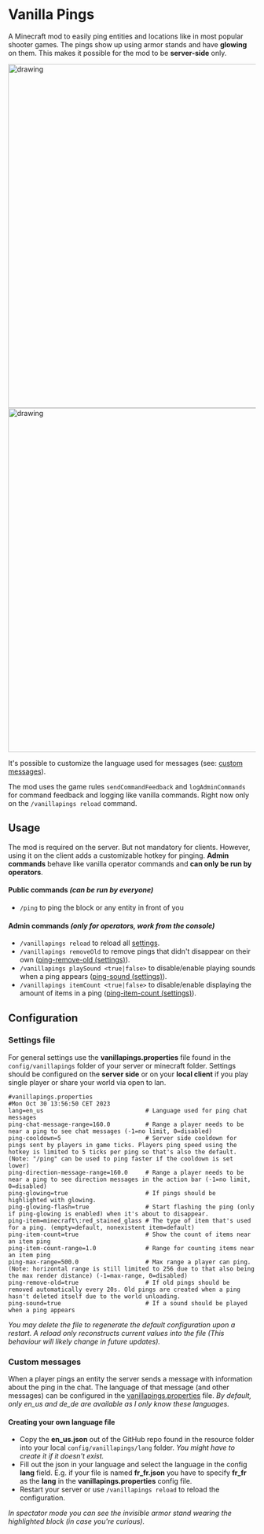 # Vanilla Pings

A Minecraft mod to easily ping entities and locations like in most popular shooter games. The pings show up using armor stands and have **glowing** on them. This makes it possible for the mod to be **server-side** only.

<img src="https://cdn.modrinth.com/data/P6Y8Vr1q/images/6495baf38879941c5c0e063829f5b506142d98c1.png" alt="drawing" width="700"/>
<img src="https://cdn.modrinth.com/data/P6Y8Vr1q/images/daafdfde862a189de9eec894368119d77f837f33.gif" alt="drawing" width="700"/>

It's possible to customize the language used for messages (see: [custom messages](#custom-messages)).

The mod uses the game rules `sendCommandFeedback` and `logAdminCommands` for command feedback and logging like vanilla commands. Right now only on the `/vanillapings reload` command.

## Usage
The mod is required on the server. But not mandatory for clients. However, using it on the client adds a customizable hotkey for pinging. **Admin commands** behave like vanilla operator commands and **can only be run by operators**.

#### Public commands *(can be run by everyone)*
* `/ping` to ping the block or any entity in front of you
#### Admin commands *(only for operators, work from the console)*
* `/vanillapings reload` to reload all [settings](#settings-file).
* `/vanillapings removeOld` to remove pings that didn't disappear on their own ([ping-remove-old (settings)](#settings-file)).
* `/vanillapings playSound <true|false>` to disable/enable playing sounds when a ping appears ([ping-sound (settings)](#settings-file)).
* `/vanillapings itemCount <true|false>` to disable/enable displaying the amount of items in a ping ([ping-item-count (settings)](#settings-file)).

## Configuration
### Settings file
For general settings use the **vanillapings.properties** file found in the ``config/vanillapings`` folder of your server or minecraft folder. Settings should be configured on the **server side** or on your **local client** if you play single player or share your world via open to lan.
```properties
#vanillapings.properties
#Mon Oct 30 13:56:50 CET 2023
lang=en_us                             # Language used for ping chat messages
ping-chat-message-range=160.0          # Range a player needs to be near a ping to see chat messages (-1=no limit, 0=disabled)
ping-cooldown=5                        # Server side cooldown for pings sent by players in game ticks. Players ping speed using the hotkey is limited to 5 ticks per ping so that's also the default. (Note: "/ping" can be used to ping faster if the cooldown is set lower)
ping-direction-message-range=160.0     # Range a player needs to be near a ping to see direction messages in the action bar (-1=no limit, 0=disabled)
ping-glowing=true                      # If pings should be highlighted with glowing.
ping-glowing-flash=true                # Start flashing the ping (only if ping-glowing is enabled) when it's about to disappear.
ping-item=minecraft\:red_stained_glass # The type of item that's used for a ping. (empty=default, nonexistent item=default)
ping-item-count=true                   # Show the count of items near an item ping
ping-item-count-range=1.0              # Range for counting items near an item ping
ping-max-range=500.0                   # Max range a player can ping. (Note: horizontal range is still limited to 256 due to that also being the max render distance) (-1=max-range, 0=disabled)
ping-remove-old=true                   # If old pings should be removed automatically every 20s. Old pings are created when a ping hasn't deleted itself due to the world unloading.
ping-sound=true                        # If a sound should be played when a ping appears
```
*You may delete the file to regenerate the default configuration upon a restart. A reload only reconstructs current values into the file (This behaviour will likely change in future updates).*

### Custom messages
When a player pings an entity the server sends a message with information about the ping in the chat. The language of that message (and other messages) can be configured in the [vanillapings.properties](#settings-file) file.
*By default, only en_us and de_de are available as I only know these languages.*

#### Creating your own language file
* Copy the **en_us.json** out of the GitHub repo found in the resource folder into your local ``config/vanillapings/lang`` folder. *You might have to create it if it doesn't exist.*
* Fill out the json in your language and select the language in the config **lang** field. E.g. if your file is named **fr_fr.json** you have to specify **fr_fr** as the **lang** in the **vanillapings.properties** config file.
* Restart your server or use ``/vanillapings reload`` to reload the configuration.

*In spectator mode you can see the invisible armor stand wearing the highlighted block (in case you're curious).*
